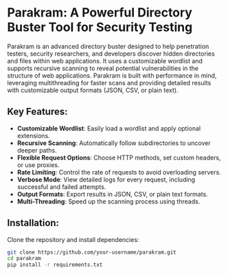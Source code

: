 # Parakram: A Powerful Directory Buster Tool for Security Testing

Parakram is an advanced directory buster designed to help penetration testers, security researchers, and developers discover hidden directories and files within web applications. It uses a customizable wordlist and supports recursive scanning to reveal potential vulnerabilities in the structure of web applications. Parakram is built with performance in mind, leveraging multithreading for faster scans and providing detailed results with customizable output formats (JSON, CSV, or plain text).

## Key Features:
- **Customizable Wordlist**: Easily load a wordlist and apply optional extensions.
- **Recursive Scanning**: Automatically follow subdirectories to uncover deeper paths.
- **Flexible Request Options**: Choose HTTP methods, set custom headers, or use proxies.
- **Rate Limiting**: Control the rate of requests to avoid overloading servers.
- **Verbose Mode**: View detailed logs for every request, including successful and failed attempts.
- **Output Formats**: Export results in JSON, CSV, or plain text formats.
- **Multi-Threading**: Speed up the scanning process using threads.

## Installation:
Clone the repository and install dependencies:
```bash
git clone https://github.com/your-username/parakram.git
cd parakram
pip install -r requirements.txt
